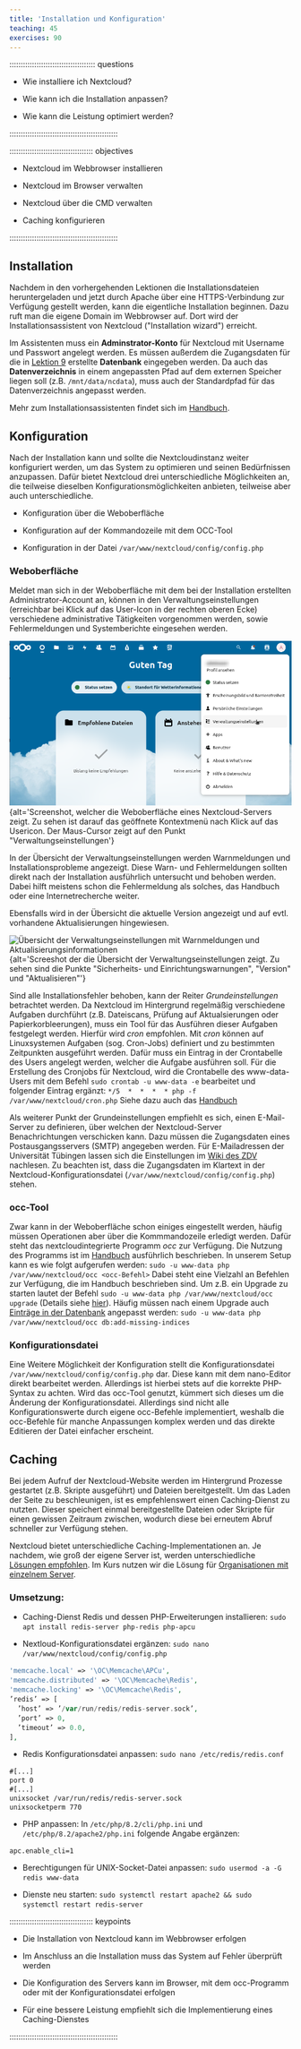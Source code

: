 ```yaml
---
title: 'Installation und Konfiguration'
teaching: 45
exercises: 90
---
```


:::::::::::::::::::::::::::::::::::::: questions 

- Wie installiere ich Nextcloud?

- Wie kann ich die Installation anpassen?

- Wie kann die Leistung optimiert werden?

::::::::::::::::::::::::::::::::::::::::::::::::

::::::::::::::::::::::::::::::::::::: objectives

- Nextcloud im Webbrowser installieren

- Nextcloud im Browser verwalten

- Nextcloud über die CMD verwalten

- Caching konfigurieren

::::::::::::::::::::::::::::::::::::::::::::::::

## Installation

Nachdem in den vorhergehenden Lektionen die Installationsdateien heruntergeladen und jetzt durch Apache über eine HTTPS-Verbindung zur Verfügung gestellt werden, kann die eigentliche Installation beginnen. Dazu ruft man die eigene Domain im Webbrowser auf. Dort wird der Installationsassistent von Nextcloud ("Installation wizard") erreicht.

Im Assistenten muss ein **Adminstrator-Konto** für Nextcloud mit Username und Passwort angelegt werden. Es müssen außerdem die Zugangsdaten für die in [Lektion 9](09-installationsvorbereitung-3.Rmd) erstellte **Datenbank** eingegeben werden. Da auch das **Datenverzeichnis** in einem angepassten Pfad auf dem externen Speicher liegen soll (z.B. `/mnt/data/ncdata`), muss auch der Standardpfad für das Datenverzeichnis angepasst werden.

Mehr zum Installationsassistenten findet sich im [Handbuch](https://docs.nextcloud.com/server/stable/admin_manual/installation/installation_wizard.html).

## Konfiguration

Nach der Installation kann und sollte die Nextcloudinstanz weiter konfiguriert werden, um das System zu optimieren und seinen Bedürfnissen anzupassen. Dafür bietet Nextcloud drei unterschiedliche Möglichkeiten an, die teilweise dieselben Konfigurationsmöglichkeiten anbieten, teilweise aber auch unterschiedliche.

- Konfiguration über die Weboberfläche

- Konfiguration auf der Kommandozeile mit dem OCC-Tool

- Konfiguration in der Datei `/var/www/nextcloud/config/config.php`

### Weboberfläche

Meldet man sich in der Weboberfläche mit dem bei der Installation erstellten Administrator-Account an, können in den Verwaltungseinstellungen (erreichbar bei Klick auf das User-Icon in der rechten oberen Ecke) verschiedene administrative Tätigkeiten vorgenommen werden, sowie Fehlermeldungen und Systemberichte eingesehen werden.

![Verwaltungseinstellungen in der Weboberfläche öffnen](fig/11_Konfiguration_web.png){alt='Screenshot, welcher die Weboberfläche eines Nextcloud-Servers zeigt. Zu sehen ist darauf das geöffnete Kontextmenü nach Klick auf das Usericon. Der Maus-Cursor zeigt auf den Punkt "Verwaltungseinstellungen'}

In der Übersicht der Verwaltungseinstellungen werden Warnmeldungen und Installationsprobleme angezeigt. Diese Warn- und Fehlermeldungen sollten direkt nach der Installation ausführlich untersucht und behoben werden. Dabei hilft meistens schon die Fehlermeldung als solches, das Handbuch oder eine Internetrecherche weiter. 

Ebensfalls wird in der Übersicht die aktuelle Version angezeigt und auf evtl. vorhandene Aktualisierungen hingewiesen.

![Übersicht der Verwaltungseinstellungen mit Warnmeldungen und Aktualisierungsinformationen](fig/11_Konfguration_Übersicht.png){alt='Screeshot der die Übersicht der Verwaltungseinstellungen zeigt. Zu sehen sind die Punkte "Sicherheits- und Einrichtungswarnungen", "Version" und "Aktualisieren"'}

Sind alle Installationsfehler behoben, kann der Reiter *Grundeinstellungen* betrachtet werden. Da Nextcloud im Hintergrund regelmäßig verschiedene Aufgaben durchführt (z.B. Dateiscans, Prüfung auf Aktualsierungen oder Papierkorbleerungen), muss ein Tool für das Ausführen dieser Aufgaben festgelegt werden. Hierfür wird *cron* empfohlen. Mit *cron* können auf Linuxsystemen Aufgaben (sog. Cron-Jobs) definiert und zu bestimmten Zeitpunkten ausgeführt werden. Dafür muss ein Eintrag in der Crontabelle des Users angelegt werden, welcher die Aufgabe ausführen soll. Für die Erstellung des Cronjobs für Nextcloud, wird die Crontabelle des www-data-Users mit dem Befehl `sudo crontab -u www-data -e` bearbeitet und folgender Eintrag ergänzt: `*/5  *  *  *  * php -f /var/www/nextcloud/cron.php` Siehe dazu auch das [Handbuch](https://docs.nextcloud.com/server/latest/admin_manual/configuration_server/background_jobs_configuration.html#cron)

Als weiterer Punkt der Grundeinstellungen empfiehlt es sich, einen E-Mail-Server zu definieren, über welchen der Nextcloud-Server Benachrichtungen verschicken kann. Dazu müssen die Zugangsdaten eines Postausgangsservers (SMTP) angegeben werden. Für E-Mailadressen der Universität Tübingen lassen sich die Einstellungen im [Wiki des ZDV](https://faq.zdv.uni-tuebingen.de/otrs/public.pl?Action=PublicFAQZoom;ItemID=29) nachlesen. Zu beachten ist, dass die Zugangsdaten im Klartext in der Nextcloud-Konfigurationsdatei (`/var/www/nextcloud/config/config.php`) stehen.

### occ-Tool

Zwar kann in der Weboberfläche schon einiges eingestellt werden, häufig müssen Operationen aber über die Kommmandozeile erledigt werden. Dafür steht das nextcloudintegrierte Programm *occ* zur Verfügung. Die Nutzung des Programms ist im [Handbuch](https://docs.nextcloud.com/server/latest/admin_manual/configuration_server/occ_command.html) ausführlich beschrieben. In unserem Setup kann es wie folgt aufgerufen werden: `sudo -u www-data php /var/www/nextcloud/occ <occ-Befehl>` Dabei steht eine Vielzahl an Befehlen zur Verfügung, die im Handbuch beschrieben sind. Um z.B. ein Upgrade zu starten lautet der Befehl `sudo -u www-data php /var/www/nextcloud/occ upgrade` (Details siehe [hier](https://docs.nextcloud.com/server/latest/admin_manual/configuration_server/occ_command.html#command-line-upgrade-label)). Häufig müssen nach einem Upgrade auch [Einträge in der Datenbank](https://docs.nextcloud.com/server/latest/admin_manual/configuration_server/occ_command.html#database-add-indices-label) angepasst werden: `sudo -u www-data php /var/www/nextcloud/occ db:add-missing-indices`

### Konfigurationsdatei

Eine Weitere Möglichkeit der Konfiguration stellt die Konfigurationsdatei `/var/www/nextcloud/config/config.php` dar. Diese kann mit dem nano-Editor direkt bearbeitet werden. Allerdings ist hierbei stets auf die korrekte PHP-Syntax zu achten. Wird das occ-Tool genutzt, kümmert sich dieses um die Änderung der Konfigurationsdatei. Allerdings sind nicht alle Konfigurationswerte durch eigene occ-Befehle implementiert, weshalb die occ-Befehle für manche Anpassungen komplex werden und das direkte Editieren der Datei einfacher erscheint.

## Caching

Bei jedem Aufruf der Nextcloud-Website werden im Hintergrund Prozesse gestartet (z.B. Skripte ausgeführt) und Dateien bereitgestellt. Um das Laden der Seite zu beschleunigen, ist es empfehlenswert einen Caching-Dienst zu nutzten. Dieser speichert einmal bereitgestellte Dateien oder Skripte für einen gewissen Zeitraum zwischen, wodurch diese bei erneutem Abruf schneller zur Verfügung stehen.

Nextcloud bietet unterschiedliche Caching-Implementationen an. Je nachdem, wie groß der eigene Server ist, werden unterschiedliche [Lösungen empfohlen](https://docs.nextcloud.com/server/latest/admin_manual/configuration_server/caching_configuration.html). Im Kurs nutzen wir die Lösung für [Organisationen mit einzelnem Server](https://docs.nextcloud.com/server/latest/admin_manual/configuration_server/caching_configuration.html#organizations-with-single-server).

### Umsetzung: 

- Caching-Dienst Redis und dessen PHP-Erweiterungen installieren: `sudo apt install redis-server php-redis php-apcu`

- Nextloud-Konfigurationsdatei ergänzen: `sudo nano /var/www/nextcloud/config/config.php`

```php
'memcache.local' => '\OC\Memcache\APCu',
'memcache.distributed' => '\OC\Memcache\Redis',
'memcache.locking' => '\OC\Memcache\Redis',
’redis’ => [
  ’host’ => ’/var/run/redis/redis-server.sock’,
  ’port’ => 0,
  ’timeout’ => 0.0,
],
```

- Redis Konfigurationsdatei anpassen: `sudo nano /etc/redis/redis.conf`

```
#[...]
port 0
#[...]
unixsocket /var/run/redis/redis-server.sock
unixsocketperm 770
```

- PHP anpassen: In `/etc/php/8.2/cli/php.ini` und `/etc/php/8.2/apache2/php.ini` folgende Angabe ergänzen:

```
apc.enable_cli=1
```

- Berechtigungen für UNIX-Socket-Datei anpassen: `sudo usermod -a -G redis www-data`

- Dienste neu starten: `sudo systemctl restart apache2 && sudo systemctl restart redis-server`

::::::::::::::::::::::::::::::::::::: keypoints 

- Die Installation von Nextcloud kann im Webbrowser erfolgen

- Im Anschluss an die Installation muss das System auf Fehler überprüft werden

- Die Konfiguration des Servers kann im Browser, mit dem occ-Programm oder mit der Konfigurationsdatei erfolgen

- Für eine bessere Leistung empfiehlt sich die Implementierung eines Caching-Dienstes

::::::::::::::::::::::::::::::::::::::::::::::::

